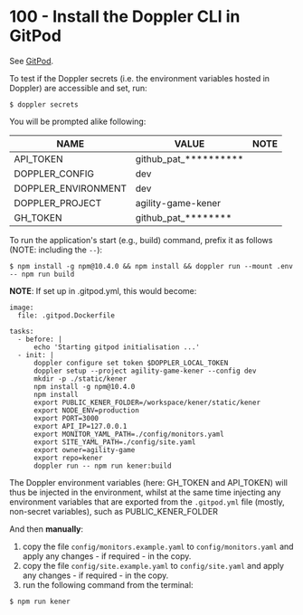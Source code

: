 # 100 - Install the Doppler CLI in GitPod

See [GitPod](https://docs.doppler.com/docs/gitpod).

To test if the Doppler secrets (i.e. the environment variables hosted in Doppler) are accessible and set, run:

```
$ doppler secrets
```

You will be prompted alike following:

| NAME | VALUE | NOTE |
| ----- | ---- | ---- |
| API_TOKEN | github_pat_********** | |
| DOPPLER_CONFIG | dev | |
| DOPPLER_ENVIRONMENT | dev | |
| DOPPLER_PROJECT | agility-game-kener | |
| GH_TOKEN | github_pat_******** | |

To run the application's start (e.g., build) command, prefix it as follows (NOTE: including the ```--```):

```
$ npm install -g npm@10.4.0 && npm install && doppler run --mount .env -- npm run build
```

**NOTE**: If set up in .gitpod.yml, this would become:

```
image:
  file: .gitpod.Dockerfile

tasks:
  - before: | 
      echo 'Starting gitpod initialisation ...'
  - init: |
      doppler configure set token $DOPPLER_LOCAL_TOKEN
      doppler setup --project agility-game-kener --config dev
      mkdir -p ./static/kener
      npm install -g npm@10.4.0
      npm install
      export PUBLIC_KENER_FOLDER=/workspace/kener/static/kener
      export NODE_ENV=production
      export PORT=3000
      export API_IP=127.0.0.1
      export MONITOR_YAML_PATH=./config/monitors.yaml
      export SITE_YAML_PATH=./config/site.yaml
      export owner=agility-game
      export repo=kener
      doppler run -- npm run kener:build
```

The Doppler environment variables (here: GH_TOKEN and API_TOKEN) will thus be injected in the environment, whilst at the same time injecting any environment variables that are exported from the ```.gitpod.yml``` file (mostly, non-secret variables), such as PUBLIC_KENER_FOLDER 

And then **manually**:
1. copy the file ```config/monitors.example.yaml``` to ```config/monitors.yaml``` and apply any changes - if required - in the copy.
2. copy the file ```config/site.example.yaml``` to ```config/site.yaml``` and apply any changes - if required - in the copy.
3. run the following command from the terminal:

```
$ npm run kener
```
